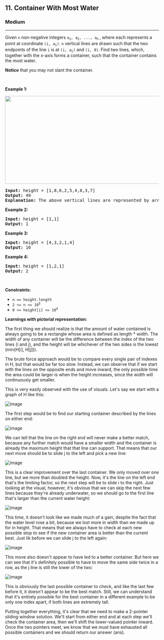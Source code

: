 <h2>11. Container With Most Water</h2><h3>Medium</h3><hr><div><p>Given <code>n</code> non-negative integers <code>a<sub>1</sub>, a<sub>2</sub>, ..., a<sub>n</sub></code><sub> </sub>, where each represents a point at coordinate <code>(i, a<sub>i</sub>)</code>. <code>n</code> vertical lines are drawn such that the two endpoints of the line <code>i</code> is at <code>(i, a<sub>i</sub>)</code> and <code>(i, 0)</code>. Find two lines, which, together with the x-axis forms a container, such that the container contains the most water.</p>

<p><strong>Notice</strong> that you may not slant the container.</p>

<p>&nbsp;</p>
<p><strong>Example 1:</strong></p>
<img alt="" src="https://s3-lc-upload.s3.amazonaws.com/uploads/2018/07/17/question_11.jpg" style="width: 600px; height: 287px;">
<pre><strong>Input:</strong> height = [1,8,6,2,5,4,8,3,7]
<strong>Output:</strong> 49
<strong>Explanation:</strong> The above vertical lines are represented by array [1,8,6,2,5,4,8,3,7]. In this case, the max area of water (blue section) the container can contain&nbsp;is 49.
</pre>

<p><strong>Example 2:</strong></p>

<pre><strong>Input:</strong> height = [1,1]
<strong>Output:</strong> 1
</pre>

<p><strong>Example 3:</strong></p>

<pre><strong>Input:</strong> height = [4,3,2,1,4]
<strong>Output:</strong> 16
</pre>

<p><strong>Example 4:</strong></p>

<pre><strong>Input:</strong> height = [1,2,1]
<strong>Output:</strong> 2
</pre>

<p>&nbsp;</p>
<p><strong>Constraints:</strong></p>

<ul>
	<li><code>n == height.length</code></li>
	<li><code>2 &lt;= n &lt;= 10<sup>5</sup></code></li>
	<li><code>0 &lt;= height[i] &lt;= 10<sup>4</sup></code></li>
</ul>
</div>

<p><strong>Learnings with pictorial representation: </strong></p>

The first thing we should realize is that the amount of water contained is always going to be a rectangle whose area is defined as length * width. The width of any container will be the difference between the index of the two lines (i and j), and the height will be whichever of the two sides is the lowest (min(H[i], H[j])).

The brute force approach would be to compare every single pair of indexes in H, but that would be far too slow. Instead, we can observe that if we start with the lines on the opposite ends and move inward, the only possible time the area could be larger is when the height increases, since the width will continuously get smaller.

This is very easily observed with the use of visuals. Let's say we start with a graph of H like this:

![image](https://user-images.githubusercontent.com/65392984/132114803-812cdb2f-d199-4e1c-959d-982e2e5163a1.png)

The first step would be to find our starting container described by the lines on either end:

![image](https://user-images.githubusercontent.com/65392984/132114808-48af2ea3-2ecf-4fba-b744-0ad6fb3cde57.png)

We can tell that the line on the right end will never make a better match, because any further match would have a smaller width and the container is already the maximum height that that line can support. That means that our next move should be to slide j to the left and pick a new line:

![image](https://user-images.githubusercontent.com/65392984/132114811-e1d24876-5e52-4f8b-90f1-eeb134a360c0.png)

This is a clear improvement over the last container. We only moved over one line, but we more than doubled the height. Now, it's the line on the left end that's the limiting factor, so the next step will be to slide i to the right. Just looking at the visual, however, it's obvious that we can skip the next few lines because they're already underwater, so we should go to the first line that's larger than the current water height:

![image](https://user-images.githubusercontent.com/65392984/132114820-681df236-9e16-41c6-9783-2529fed575fd.png)

This time, it doesn't look like we made much of a gain, despite the fact that the water level rose a bit, because we lost more in width than we made up for in height. That means that we always have to check at each new possible stop to see if the new container area is better than the current best. Just lik before we can slide j to the left again:

![image](https://user-images.githubusercontent.com/65392984/132114822-43f97e4e-a2f3-4560-996e-476f8f6a2a90.png)

This move also doesn't appear to have led to a better container. But here we can see that it's definitely possible to have to move the same side twice in a row, as the j line is still the lower of the two:

![image](https://user-images.githubusercontent.com/65392984/132114826-313e5962-b09f-45ed-a673-6aa6c36df1ac.png)

This is obviously the last possible container to check, and like the last few before it, it doesn't appear to be the best match. Still, we can understand that it's entirely possible for the best container in a different example to be only one index apart, if both lines are extremely tall.

Putting together everything, it's clear that we need to make a 2-pointer sliding window solution. We'll start from either end and at each step we'll check the container area, then we'll shift the lower-valued pointer inward. Once the two pointers meet, we know that we must have exhausted all possible containers and we should return our answer (ans).

